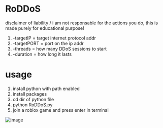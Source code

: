 # RoDDoS
 disclaimer of liability / i am not responsable for the actions you do, this is made purely for educational purpose!
 
 
 1. -targetIP   = target internet protocol addr
 2. -targetPORT = port on the ip addr
 3. -threads    = how many DDoS sessions to start
 4. -duration   = how long it lasts
 
 
 
# usage
1. install python with path enabled
2. install packages 
3. cd dir of python file
4. python RoDDoS.py
5. join a roblox game and press enter in terminal

![image](https://user-images.githubusercontent.com/95602665/195339381-6115baa2-1992-45f1-9fbb-d0ca6beba98b.png)
